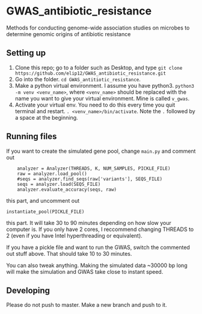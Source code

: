 # GWAS_antibiotic_resistance
Methods for conducting genome-wide association studies on microbes to determine genomic origins of antibiotic resistance

## Setting up
1. Clone this repo; go to a folder such as Desktop, and type `git clone https://github.com/elip12/GWAS_antibiotic_resistance.git`
2. Go into the folder. `cd GWAS_antitiotic_resistance`.
3. Make a python virtual environment. I assume you have python3. `python3 -m venv <venv_name>`, where
`<venv_name>` should be replaced with the name you want to give your virtual environment. Mine
is called `v_gwas`.
4. Activate your virtual env. You need to do this every time you quit terminal and restart.
`. <venv_name>/bin/activate`. Note the `.` followed by a space at the beginning.


## Running files
If you want to create the simulated gene pool, change `main.py` and comment out
```
    analyzer = Analyzer(THREADS, K, NUM_SAMPLES, PICKLE_FILE)
    raw = analyzer.load_pool()
    #seqs = analyzer.find_seqs(raw['variants'], SEQS_FILE)
    seqs = analyzer.load(SEQS_FILE)
    analyzer.evaluate_accuracy(seqs, raw)
```
this part, and uncomment out
```
instantiate_pool(PICKLE_FILE)
```
this part. It will take 30 to 90 minutes depending on how slow your computer is. If you only have
2 cores, I reccommend changing THREADS to 2 (even if you have Intel hyperthreading or equivalent).

If you have a pickle file and want to run the GWAS, switch the commented out stuff above. That
should take 10 to 30 minutes.

You can also tweak anything. Making the simulated data ~30000 bp long will make the simulation and GWAS take close to instant speed.


## Developing

Please do not push to master. Make a new branch and push to it.


